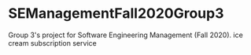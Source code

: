 # SEManagementFall2020Group3
Group 3's project for Software Engineering Management (Fall 2020).
ice cream subscription service
